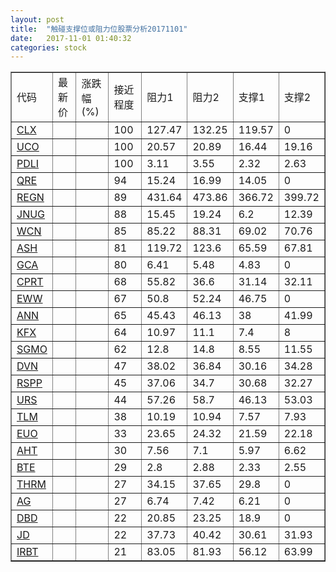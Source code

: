 ```yaml
---
layout: post
title:  "触碰支撑位或阻力位股票分析20171101"
date:   2017-11-01 01:40:32
categories: stock
---
```

<script type="text/javascript">
var stockList = []
stockList.push('gb_clx');
stockList.push('gb_uco');
stockList.push('gb_pdli');
stockList.push('gb_qre');
stockList.push('gb_regn');
stockList.push('gb_jnug');
stockList.push('gb_wcn');
stockList.push('gb_ash');
stockList.push('gb_gca');
stockList.push('gb_cprt');
stockList.push('gb_eww');
stockList.push('gb_ann');
stockList.push('gb_kfx');
stockList.push('gb_sgmo');
stockList.push('gb_dvn');
stockList.push('gb_rspp');
stockList.push('gb_urs');
stockList.push('gb_tlm');
stockList.push('gb_euo');
stockList.push('gb_aht');
stockList.push('gb_bte');
stockList.push('gb_thrm');
stockList.push('gb_ag');
stockList.push('gb_dbd');
stockList.push('gb_jd');
stockList.push('gb_irbt');
</script>
<table border="1">
 <tr>
 <td>代码</td>
 <td>最新价</td>
 <td>涨跌幅(%)</td>
 <td>接近程度</td>
 <td>阻力1</td>
 <td>阻力2</td>
 <td>支撑1</td>
 <td>支撑2</td>
</tr>
  <tr id="clx" class="red">
  <td><a href="http://stock.finance.sina.com.cn/usstock/quotes/CLX.html" target="_blank">CLX</a></td><td></td><td></td><td>100</td><td>127.47</td><td>132.25</td><td>119.57</td><td>0</td></tr>
  <tr id="uco" class="green">
  <td><a href="http://stock.finance.sina.com.cn/usstock/quotes/UCO.html" target="_blank">UCO</a></td><td></td><td></td><td>100</td><td>20.57</td><td>20.89</td><td>16.44</td><td>19.16</td></tr>
  <tr id="pdli" class="red">
  <td><a href="http://stock.finance.sina.com.cn/usstock/quotes/PDLI.html" target="_blank">PDLI</a></td><td></td><td></td><td>100</td><td>3.11</td><td>3.55</td><td>2.32</td><td>2.63</td></tr>
  <tr id="qre" class="red">
  <td><a href="http://stock.finance.sina.com.cn/usstock/quotes/QRE.html" target="_blank">QRE</a></td><td></td><td></td><td>94</td><td>15.24</td><td>16.99</td><td>14.05</td><td>0</td></tr>
  <tr id="regn" class="green">
  <td><a href="http://stock.finance.sina.com.cn/usstock/quotes/REGN.html" target="_blank">REGN</a></td><td></td><td></td><td>89</td><td>431.64</td><td>473.86</td><td>366.72</td><td>399.72</td></tr>
  <tr id="jnug" class="red">
  <td><a href="http://stock.finance.sina.com.cn/usstock/quotes/JNUG.html" target="_blank">JNUG</a></td><td></td><td></td><td>88</td><td>15.45</td><td>19.24</td><td>6.2</td><td>12.39</td></tr>
  <tr id="wcn" class="green">
  <td><a href="http://stock.finance.sina.com.cn/usstock/quotes/WCN.html" target="_blank">WCN</a></td><td></td><td></td><td>85</td><td>85.22</td><td>88.31</td><td>69.02</td><td>70.76</td></tr>
  <tr id="ash" class="green">
  <td><a href="http://stock.finance.sina.com.cn/usstock/quotes/ASH.html" target="_blank">ASH</a></td><td></td><td></td><td>81</td><td>119.72</td><td>123.6</td><td>65.59</td><td>67.81</td></tr>
  <tr id="gca" class="green">
  <td><a href="http://stock.finance.sina.com.cn/usstock/quotes/GCA.html" target="_blank">GCA</a></td><td></td><td></td><td>80</td><td>6.41</td><td>5.48</td><td>4.83</td><td>0</td></tr>
  <tr id="cprt" class="red">
  <td><a href="http://stock.finance.sina.com.cn/usstock/quotes/CPRT.html" target="_blank">CPRT</a></td><td></td><td></td><td>68</td><td>55.82</td><td>36.6</td><td>31.14</td><td>32.11</td></tr>
  <tr id="eww" class="red">
  <td><a href="http://stock.finance.sina.com.cn/usstock/quotes/EWW.html" target="_blank">EWW</a></td><td></td><td></td><td>67</td><td>50.8</td><td>52.24</td><td>46.75</td><td>0</td></tr>
  <tr id="ann" class="red">
  <td><a href="http://stock.finance.sina.com.cn/usstock/quotes/ANN.html" target="_blank">ANN</a></td><td></td><td></td><td>65</td><td>45.43</td><td>46.13</td><td>38</td><td>41.99</td></tr>
  <tr id="kfx" class="green">
  <td><a href="http://stock.finance.sina.com.cn/usstock/quotes/KFX.html" target="_blank">KFX</a></td><td></td><td></td><td>64</td><td>10.97</td><td>11.1</td><td>7.4</td><td>8</td></tr>
  <tr id="sgmo" class="red">
  <td><a href="http://stock.finance.sina.com.cn/usstock/quotes/SGMO.html" target="_blank">SGMO</a></td><td></td><td></td><td>62</td><td>12.8</td><td>14.8</td><td>8.55</td><td>11.55</td></tr>
  <tr id="dvn" class="green">
  <td><a href="http://stock.finance.sina.com.cn/usstock/quotes/DVN.html" target="_blank">DVN</a></td><td></td><td></td><td>47</td><td>38.02</td><td>36.84</td><td>30.16</td><td>34.28</td></tr>
  <tr id="rspp" class="red">
  <td><a href="http://stock.finance.sina.com.cn/usstock/quotes/RSPP.html" target="_blank">RSPP</a></td><td></td><td></td><td>45</td><td>37.06</td><td>34.7</td><td>30.68</td><td>32.27</td></tr>
  <tr id="urs" class="green">
  <td><a href="http://stock.finance.sina.com.cn/usstock/quotes/URS.html" target="_blank">URS</a></td><td></td><td></td><td>44</td><td>57.26</td><td>58.7</td><td>46.13</td><td>53.03</td></tr>
  <tr id="tlm" class="green">
  <td><a href="http://stock.finance.sina.com.cn/usstock/quotes/TLM.html" target="_blank">TLM</a></td><td></td><td></td><td>38</td><td>10.19</td><td>10.94</td><td>7.57</td><td>7.93</td></tr>
  <tr id="euo" class="green">
  <td><a href="http://stock.finance.sina.com.cn/usstock/quotes/EUO.html" target="_blank">EUO</a></td><td></td><td></td><td>33</td><td>23.65</td><td>24.32</td><td>21.59</td><td>22.18</td></tr>
  <tr id="aht" class="red">
  <td><a href="http://stock.finance.sina.com.cn/usstock/quotes/AHT.html" target="_blank">AHT</a></td><td></td><td></td><td>30</td><td>7.56</td><td>7.1</td><td>5.97</td><td>6.62</td></tr>
  <tr id="bte" class="red">
  <td><a href="http://stock.finance.sina.com.cn/usstock/quotes/BTE.html" target="_blank">BTE</a></td><td></td><td></td><td>29</td><td>2.8</td><td>2.88</td><td>2.33</td><td>2.55</td></tr>
  <tr id="thrm" class="red">
  <td><a href="http://stock.finance.sina.com.cn/usstock/quotes/THRM.html" target="_blank">THRM</a></td><td></td><td></td><td>27</td><td>34.15</td><td>37.65</td><td>29.8</td><td>0</td></tr>
  <tr id="ag" class="green">
  <td><a href="http://stock.finance.sina.com.cn/usstock/quotes/AG.html" target="_blank">AG</a></td><td></td><td></td><td>27</td><td>6.74</td><td>7.42</td><td>6.21</td><td>0</td></tr>
  <tr id="dbd" class="green">
  <td><a href="http://stock.finance.sina.com.cn/usstock/quotes/DBD.html" target="_blank">DBD</a></td><td></td><td></td><td>22</td><td>20.85</td><td>23.25</td><td>18.9</td><td>0</td></tr>
  <tr id="jd" class="red">
  <td><a href="http://stock.finance.sina.com.cn/usstock/quotes/JD.html" target="_blank">JD</a></td><td></td><td></td><td>22</td><td>37.73</td><td>40.42</td><td>30.61</td><td>31.93</td></tr>
  <tr id="irbt" class="green">
  <td><a href="http://stock.finance.sina.com.cn/usstock/quotes/IRBT.html" target="_blank">IRBT</a></td><td></td><td></td><td>21</td><td>83.05</td><td>81.93</td><td>56.12</td><td>63.99</td></tr>
</table>
